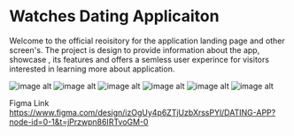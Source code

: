 # Watches Dating Applicaiton 
Welcome to the official reoisitory for the application landing page and other screen's. The project is design to provide information about the app, showcase , its features and offers a semless user experince for visitors interested in learning more about application.


![image alt](https://github.com/AwaisKazi7/Dating-Application/blob/fa2737ba7111154261e3e13d81d650e182695062/iPhone%2014%20%26%2015%20Pro%20Max%20-%2016.png)
![image alt](https://github.com/AwaisKazi7/Dating-Application/blob/fa2737ba7111154261e3e13d81d650e182695062/iPhone%2014%20%26%2015%20Pro%20Max%20-%2017.png)
![image alt](https://github.com/AwaisKazi7/Dating-Application/blob/fa2737ba7111154261e3e13d81d650e182695062/iPhone%2014%20%26%2015%20Pro%20Max%20-%2018.png)
![image alt](https://github.com/AwaisKazi7/Dating-Application/blob/fa2737ba7111154261e3e13d81d650e182695062/iPhone%2014%20%26%2015%20Pro%20Max%20-%2019.png)
![image alt](https://github.com/AwaisKazi7/Dating-Application/blob/fa2737ba7111154261e3e13d81d650e182695062/iPhone%2014%20%26%2015%20Pro%20Max%20-%2020.png)
![image alt](https://github.com/AwaisKazi7/Dating-Application/blob/fa2737ba7111154261e3e13d81d650e182695062/iPhone%2014%20%26%2015%20Pro%20Max%20-%2021.png)




Figma Link
https://www.figma.com/design/izOgUy4p6ZTjUzbXrssPYl/DATING-APP?node-id=0-1&t=jPrzwpn86IRTvoGM-0
